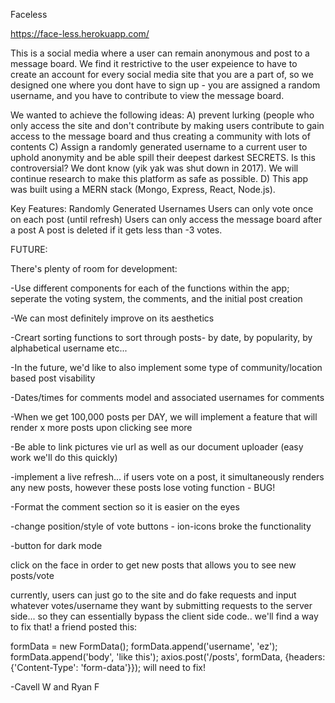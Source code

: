 Faceless

https://face-less.herokuapp.com/

This is a social media where a user can remain anonymous and post to a message board. We find it restrictive to the user expeience to have to create an account for every social media site that you are a part of, so we designed one where you dont have to sign up - you are assigned a random username, and you have to contribute to view the message board.

We wanted to achieve the following ideas:
A) prevent lurking (people who only access the site and don't contribute by making users contribute to gain access to the message board and thus creating a community with lots of contents
C) Assign a randomly generated username to a current user to uphold anonymity and be able spill their deepest darkest SECRETS. Is this controversial? We dont know (yik yak was shut down in 2017). We will continue research to make this platform as safe as possible.
D) This app was built using a MERN stack (Mongo, Express, React, Node.js).


Key Features:
Randomly Generated Usernames
Users can only vote once on each post (until refresh)
Users can only access the message board after a post
A post is deleted if it gets less than -3 votes.

FUTURE:

There's plenty of room for development:  

-Use different components for each of the functions within the app; seperate the voting system, the comments, and the initial post creation

-We can most definitely improve on its aesthetics

-Creart sorting functions to sort through posts- by date, by popularity, by alphabetical username etc...

-In the future, we'd like to also implement some type of community/location based post visability

-Dates/times for comments model and associated usernames for comments

-When we get 100,000 posts per DAY, we will implement a feature that will render x more posts upon clicking see more

-Be able to link pictures vie url as well as our document uploader (easy work we'll do this quickly)

-implement a live refresh... if users vote on a post, it simultaneously renders any new posts, however these posts lose voting function - BUG!

-Format the comment section so it is easier on the eyes

-change position/style of vote buttons - ion-icons broke the functionality

-button for dark mode

click on the face in order to get new posts that allows you to see new posts/vote

currently, users can just go to the site and do fake requests and input whatever votes/username they want by submitting requests to the server side... so they can essentially bypass the client side code.. we'll find a way to fix that!
a friend posted this: 

formData = new FormData();
formData.append('username', 'ez');
formData.append('body', 'like this');
axios.post('/posts', formData, {headers: {'Content-Type': 'form-data'}}); will need to fix!

-Cavell W and Ryan F

